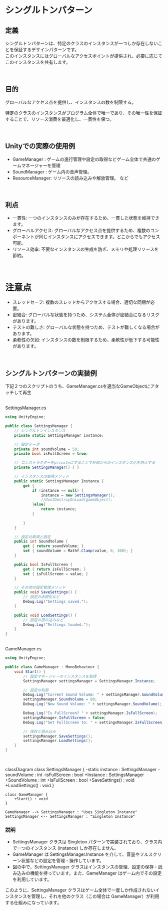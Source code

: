 <head>
  <script type="module">
    import mermaid from 'https://cdn.jsdelivr.net/npm/mermaid@10/dist/mermaid.esm.min.mjs';
    mermaid.initialize({ startOnLoad: true });
  </script>
</head>


# シングルトンパターン

## 定義 

シングルトンパターンは、特定のクラスのインスタンスが一つしか存在しないことを保証するデザインパターンです。  
このインスタンスにはグローバルなアクセスポイントが提供され、必要に応じてこのインスタンスを共有します。

<br>

## 目的
グローバルなアクセス点を提供し、インスタンスの数を制限する。

特定のクラスのインスタンスがプログラム全体で唯一であり、その唯一性を保証することで、リソース消費を最適化し、一貫性を保つ。

<br>

## Unityでの実際の使用例
+ GameManager    : ゲームの進行管理や設定の取得などゲーム全体で共通のゲームマネージャーを管理
+ SoundManager   : ゲーム内の音声管理。
+ ResourceManager: リソースの読み込みや解放管理。
など

<br>

## 利点
+ 一貫性: 一つのインスタンスのみが存在するため、一貫した状態を維持できます。
+ グローバルアクセス: グローバルなアクセス点を提供するため、複数のコンポーネントが同じインスタンスにアクセスできます。どこからでもアクセス可能。
+ リソース効率: 不要なインスタンスの生成を防ぎ、メモリや処理リソースを節約。

<br>

# 注意点
+ スレッドセーフ: 複数のスレッドからアクセスする場合、適切な同期が必要。  
+ 密結合: グローバルな状態を持つため、システム全体が密結合になるリスクがあります。
+ テストの難しさ: グローバルな状態を持つため、テストが難しくなる場合があります。
+ 柔軟性の欠如: インスタンスの数を制限するため、柔軟性が低下する可能性があります。

<br>

## シングルトンパターンの実装例

下記２つのスクリプトのうち、GameManager.csを適当なGameObjectにアタッチして再生

<br>
SettingsManager.cs

```cs
using UnityEngine;

public class SettingsManager {
    // シングルトンインスタンス
    private static SettingsManager instance;

    // 設定データ
    private int soundVolume = 50;
    private bool isFullScreen = true;

    // コンストラクターをprivateにすることで外部からのインスタンス化を防止する
    private SettingsManager() { }

    // インスタンスの取得メソッド
    public static SettingsManager Instance {
        get {
            if (instance == null) {
                instance = new SettingsManager();
                //DontDestroyOnLoad(gameObject);
            }else{
                return instance;
            }
            
        }
    }

    // 設定の取得と設定
    public int SoundVolume {
        get { return soundVolume; }
        set { soundVolume = Mathf.Clamp(value, 0, 100); }
    }

    public bool IsFullScreen {
        get { return isFullScreen; }
        set { isFullScreen = value; }
    }

    // その他の設定管理メソッド
    public void SaveSettings() {
        // 設定の永続化など
        Debug.Log("Settings saved.");
    }

    public void LoadSettings() {
        // 設定の読み込みなど
        Debug.Log("Settings loaded.");
    }
}

```

<br>
GameManager.cs

```cs
using UnityEngine;

public class GameManager : MonoBehaviour {
    void Start() {
        // 設定マネージャーのインスタンスを取得
        SettingsManager settingsManager = SettingsManager.Instance;

        // 設定の利用
        Debug.Log("Current Sound Volume: " + settingsManager.SoundVolume);
        settingsManager.SoundVolume = 80;
        Debug.Log("New Sound Volume: " + settingsManager.SoundVolume);

        Debug.Log("Is FullScreen? " + settingsManager.IsFullScreen);
        settingsManager.IsFullScreen = false;
        Debug.Log("Set FullScreen to: " + settingsManager.IsFullScreen);

        // 保存と読み込み
        settingsManager.SaveSettings();
        settingsManager.LoadSettings();
    }
}

```

<br>


<div class="mermaid">


classDiagram
    class SettingsManager {
        -static instance : SettingsManager
        -soundVolume : int
        -isFullScreen : bool
        +Instance : SettingsManager
        +SoundVolume : int
        +IsFullScreen : bool
        +SaveSettings() : void
        +LoadSettings() : void
    }

    class GameManager {
        +Start() : void
    }

    GameManager --> SettingsManager : "Uses Singleton Instance"
    SettingsManager <-- SettingsManager : "Singleton Instance"

</div>

### 説明
+ SettingsManager クラスは Singleton パターンで実装されており、クラス内で一つのインスタンス (instance) しか存在しません。
+ GameManager は SettingsManager.Instance を介して、音量やフルスクリーン状態などの設定を管理・操作しています。
+ 図の中で、SettingsManager クラスはインスタンスの管理、設定の保存・読み込みの機能を持っています。また、GameManager はゲーム内でその設定を利用しています。

このように、SettingsManager クラスはゲーム全体で一度しか作成されないインスタンスを管理し、それを他のクラス（この場合は GameManager）が利用する仕組みになっています。



